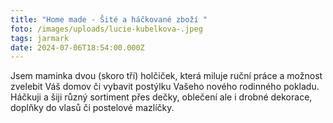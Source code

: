 ```yaml
---
title: "Home made - Šité a háčkované zboží "
foto: /images/uploads/lucie-kubelkova-.jpeg
tags: jarmark
date: 2024-07-06T18:54:00.000Z
---
```

Jsem maminka dvou (skoro tří) holčiček, která miluje ruční práce a možnost zvelebit Váš domov či vybavit postýlku Vašeho nového rodinného pokladu. Háčkuji a šiji různý sortiment přes dečky, oblečení ale i drobné dekorace, doplňky do vlasů či postelové mazlíčky.
